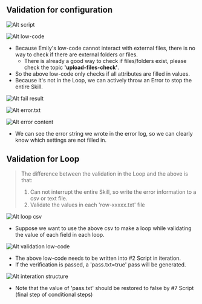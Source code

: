 ## **Validation for configuration**

![Alt script](pic/bandicam%202022-10-30%2016-14-15-635.jpg)

![Alt low-code](pic/bandicam%202022-10-30%2016-15-25-119.jpg)

- Because Emily's low-code cannot interact with external files, there is no way to check if there are external folders or files.
  - There is already a good way to check if files/folders exist, please check the topic **'upload-files-check'**.
- So the above low-code only checks if all attributes are filled in values.
- Because it's not in the Loop, we can actively throw an Error to stop the entire Skill.

![Alt fail result](pic/bandicam%202022-10-30%2016-15-45-704.jpg)

![Alt error.txt](pic/bandicam%202022-10-30%2016-15-59-343.jpg)

![Alt error content](pic/bandicam%202022-10-30%2016-16-18-925.jpg)

- We can see the error string we wrote in the error log, so we can clearly know which settings are not filled in.

## **Validation for Loop**

> The difference between the validation in the Loop and the above is that:
>
> 1. Can not interrupt the entire Skill, so write the error information to a csv or text file.
> 2. Validate the values in each 'row-xxxxx.txt' file

![Alt loop csv](pic/bandicam%202022-10-30%2016-30-32-000.jpg)

- Suppose we want to use the above csv to make a loop while validating the value of each field in each loop.

![Alt validation low-code](pic/bandicam%202022-10-30%2020-26-13-385.jpg)

- The above low-code needs to be written into #2 Script in iteration.
- If the verification is passed, a 'pass.txt=true' pass will be generated.

![Alt interation structure](pic/bandicam%202022-10-30%2020-31-51-741.jpg)

- Note that the value of 'pass.txt' should be restored to false by #7 Script (final step of conditional steps)
